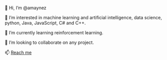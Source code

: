 👋 Hi, I’m @amaynez

👀 I’m interested in machine learning and artificial intelligence, data science, python, Java, JavaScript, C# and C++.

🌱 I’m currently learning reinforcement learning.

💞️ I’m looking to collaborate on any project.

📫 [Reach me](https://amaynez.github.io/home/#contact)
